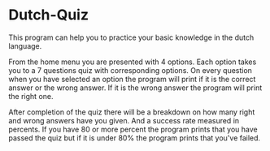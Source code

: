 # Dutch-Quiz
This program can help you to practice your basic knowledge in the dutch language.

From the home menu you are presented with 4 options. 
Each option takes you to a 7 questions quiz with corresponding options.
On every question when you have selected an option the program will print if it is the correct answer or the wrong answer.
If it is the wrong answer the program will print the right one.

After completion of the quiz there will be a breakdown on how many right and wrong answers have you given.
And a success rate measured in percents. If you have 80 or more percent the program prints that you have passed the quiz but if it is under 80% the program prints that you've failed.

